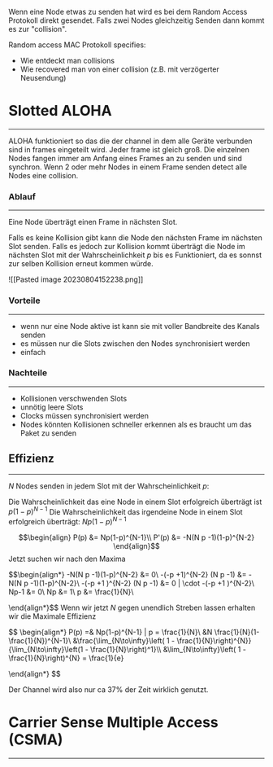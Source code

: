 Wenn eine Node etwas zu senden hat wird es bei dem Random Access Protokoll direkt gesendet. Falls zwei Nodes gleichzeitig Senden dann kommt es zur "collision".

Random access MAC Protokoll specifies:
- Wie entdeckt man collisions
- Wie recovered man von einer collision (z.B. mit verzögerter Neusendung)

# Slotted ALOHA
---
ALOHA funktioniert so das die der channel in dem alle Geräte verbunden sind in frames eingeteilt wird. Jeder frame ist gleich groß. Die einzelnen Nodes fangen immer am Anfang eines Frames an zu senden und sind synchron. Wenn 2 oder mehr Nodes in einem Frame senden detect alle Nodes eine collision. 

### Ablauf
---
Eine Node überträgt einen Frame in nächsten Slot.

Falls es keine Kollision gibt kann die Node den nächsten Frame im nächsten Slot senden.
Falls es jedoch zur Kollision kommt überträgt die Node im nächsten Slot mit der Wahrscheinlichkeit $p$ bis es Funktioniert, da es sonnst zur selben Kollision erneut kommen würde.

![[Pasted image 20230804152238.png]]

### Vorteile
---
- wenn nur eine Node aktive ist kann sie mit voller Bandbreite des Kanals senden
- es müssen nur die Slots zwischen den Nodes synchronisiert werden
- einfach

### Nachteile
---
- Kollisionen verschwenden Slots
- unnötig leere Slots
- Clocks müssen synchronisiert werden
- Nodes könnten Kollisionen schneller erkennen als es braucht um das Paket zu senden  

## Effizienz
---
$N$ Nodes senden in jedem Slot mit der Wahrscheinlichkeit $p$:

Die Wahrscheinlichkeit das eine Node in einem Slot erfolgreich überträgt ist $p(1-p)^{N-1}$
Die Wahrscheinlichkeit das irgendeine Node in einem Slot erfolgreich überträgt: $Np(1-p)^{N-1}$


$$\begin{align}
P(p) &= Np(1-p)^{N-1}\\
P'(p) &= -N(N p -1)(1-p)^{N-2}
\end{align}$$
Jetzt suchen wir nach den Maxima

$$\begin{align*}
-N(N p -1)(1-p)^{N-2} &= 0\\
-(-p +1)^{N-2} (N p -1) &= -N(N p -1)(1-p)^{N-2}\\
-(-p +1 )^{N-2} (N p -1) &= 0 | \cdot -(-p +1 )^{N-2}\\
Np-1 &= 0\\
Np &= 1\\
p &= \frac{1}{N}\\

\end{align*}$$
Wenn wir jetzt $N$ gegen unendlich Streben lassen erhalten wir die Maximale Effizienz

$$
\begin{align*}
P(p) =& Np(1-p)^{N-1} | p = \frac{1}{N}\\
&N \frac{1}{N}(1- \frac{1}{N})^{N-1}\\
&\frac{\lim_{N\to\infty}\left( 1 - \frac{1}{N}\right)^{N}}{\lim_{N\to\infty}\left(1 - \frac{1}{N}\right)^1}\\\\
&\lim_{N\to\infty}\left( 1 - \frac{1}{N}\right)^{N} = \frac{1}{e}

\end{align*}
$$

Der Channel wird also nur ca $37\%$ der Zeit wirklich genutzt.

# Carrier Sense Multiple Access (CSMA)
---
